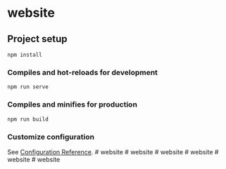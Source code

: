 # website

## Project setup
```
npm install
```

### Compiles and hot-reloads for development
```
npm run serve
```

### Compiles and minifies for production
```
npm run build
```

### Customize configuration
See [Configuration Reference](https://cli.vuejs.org/config/).
#   w e b s i t e  
 #   w e b s i t e  
 #   w e b s i t e  
 #   w e b s i t e  
 #   w e b s i t e  
 #   w e b s i t e  
 